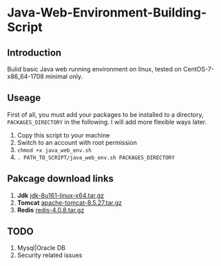 # Java-Web-Environment-Building-Script
## Introduction

  Bulid basic Java web running environment on linux, tested on CentOS-7-x86_64-1708 minimal only.
  
## Useage
First of all, you must add your packages to be installed to a directory, `PACKAGES_DIRECTORY` in the following. I will add more flexible ways later.
1. Copy this script to your machine
2. Switch to an account with root permission
3. `chmod +x java_web_env.sh`
4. `. PATH_TO_SCRIPT/java_web_env.sh PACKAGES_DIRECTORY`

## Pakcage download links
1. **Jdk** [jdk-8u161-linux-x64.tar.gz](http://download.oracle.com/otn-pub/java/jdk/8u161-b12/2f38c3b165be4555a1fa6e98c45e0808/jdk-8u161-linux-x64.tar.gz)
2. **Tomcat** [apache-tomcat-8.5.27.tar.gz](http://mirrors.hust.edu.cn/apache/tomcat/tomcat-8/v8.5.27/bin/apache-tomcat-8.5.27.tar.gz)
3. **Redis** [redis-4.0.8.tar.gz](http://download.redis.io/releases/redis-4.0.8.tar.gz)

## TODO
1. Mysql|Oracle DB  
2. Security related issues
